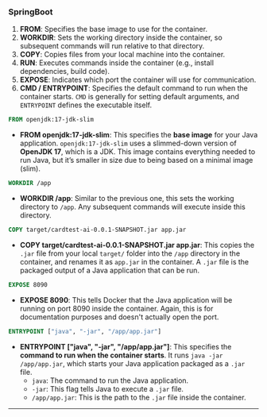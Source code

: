 ### SpringBoot 

1. **FROM**: Specifies the base image to use for the container.
2. **WORKDIR**: Sets the working directory inside the container, so subsequent commands will run relative to that directory.
3. **COPY**: Copies files from your local machine into the container.
4. **RUN**: Executes commands inside the container (e.g., install dependencies, build code).
5. **EXPOSE**: Indicates which port the container will use for communication.
6. **CMD / ENTRYPOINT**: Specifies the default command to run when the container starts. `CMD` is generally for setting default arguments, and `ENTRYPOINT` defines the executable itself.


```Dockerfile
FROM openjdk:17-jdk-slim
```
- **FROM openjdk:17-jdk-slim**: This specifies the **base image** for your Java application. `openjdk:17-jdk-slim` uses a slimmed-down version of **OpenJDK 17**, which is a JDK. This image contains everything needed to run Java, but it’s smaller in size due to being based on a minimal image (slim).

```Dockerfile
WORKDIR /app
```
- **WORKDIR /app**: Similar to the previous one, this sets the working directory to `/app`. Any subsequent commands will execute inside this directory.

```Dockerfile
COPY target/cardtest-ai-0.0.1-SNAPSHOT.jar app.jar
```
- **COPY target/cardtest-ai-0.0.1-SNAPSHOT.jar app.jar**: This copies the `.jar` file from your local `target/` folder into the `/app` directory in the container, and renames it as `app.jar` in the container. A `.jar` file is the packaged output of a Java application that can be run.

```Dockerfile
EXPOSE 8090
```
- **EXPOSE 8090**: This tells Docker that the Java application will be running on port 8090 inside the container. Again, this is for documentation purposes and doesn't actually open the port.

```Dockerfile
ENTRYPOINT ["java", "-jar", "/app/app.jar"]
```
- **ENTRYPOINT ["java", "-jar", "/app/app.jar"]**: This specifies the **command to run when the container starts**. It runs `java -jar /app/app.jar`, which starts your Java application packaged as a `.jar` file. 
    - `java`: The command to run the Java application.
    - `-jar`: This flag tells Java to execute a `.jar` file.
    - `/app/app.jar`: This is the path to the `.jar` file inside the container.

---
